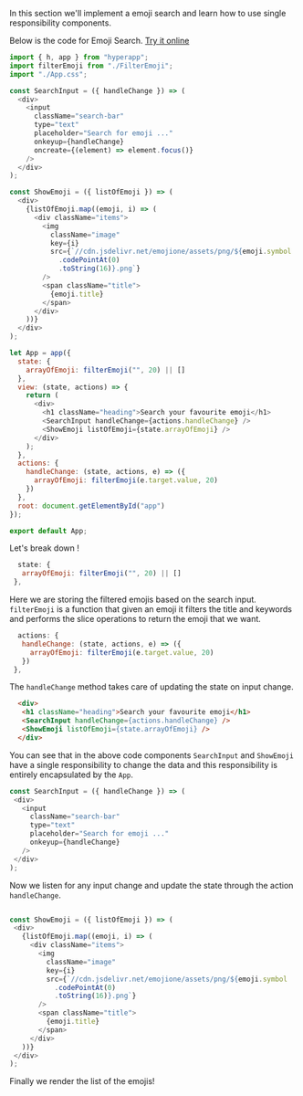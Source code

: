 In this section we'll implement a emoji search and learn how to use single responsibility components. 

Below is the code for Emoji Search. [Try it online](http://searchemoji.surge.sh/)

```javascript
import { h, app } from "hyperapp";
import filterEmoji from "./FilterEmoji";
import "./App.css";

const SearchInput = ({ handleChange }) => (
  <div>
    <input
      className="search-bar"
      type="text"
      placeholder="Search for emoji ..."
      onkeyup={handleChange}
      oncreate={(element) => element.focus()}
    />
  </div>
);

const ShowEmoji = ({ listOfEmoji }) => (
  <div>
    {listOfEmoji.map((emoji, i) => (
      <div className="items">
        <img
          className="image"
          key={i}
          src={`//cdn.jsdelivr.net/emojione/assets/png/${emoji.symbol
            .codePointAt(0)
            .toString(16)}.png`}
        />
        <span className="title">
          {emoji.title}
        </span>
      </div>
    ))}
  </div>
);

let App = app({
  state: {
    arrayOfEmoji: filterEmoji("", 20) || []
  },
  view: (state, actions) => {
    return (
      <div>
        <h1 className="heading">Search your favourite emoji</h1>
        <SearchInput handleChange={actions.handleChange} />
        <ShowEmoji listOfEmoji={state.arrayOfEmoji} />
      </div>
    );
  },
  actions: {
    handleChange: (state, actions, e) => ({
      arrayOfEmoji: filterEmoji(e.target.value, 20)
    })
  },
  root: document.getElementById("app")
});

export default App;
```

 Let's break down !
 
 ```javascript
   state: {
    arrayOfEmoji: filterEmoji("", 20) || []
  },
 ```
 
 Here we are storing the filtered emojis based on the search input. `filterEmoji` is a function that given an emoji it filters the title and keywords and performs the slice operations to return the emoji that we want.
 
 ```javascript
   actions: {
    handleChange: (state, actions, e) => ({
      arrayOfEmoji: filterEmoji(e.target.value, 20)
    })
  },
 ```
 
 The `handleChange` method takes care of updating the state on input change.
 
 ```html
   <div>
    <h1 className="heading">Search your favourite emoji</h1>
    <SearchInput handleChange={actions.handleChange} />
    <ShowEmoji listOfEmoji={state.arrayOfEmoji} />
   </div>
 ```
 
 You can see that in the above code components `SearchInput` and `ShowEmoji` have a single responsibility to change the data and this responsibility is entirely encapsulated by the `App`. 
 
 ```javascript
 const SearchInput = ({ handleChange }) => (
  <div>
    <input
      className="search-bar"
      type="text"
      placeholder="Search for emoji ..."
      onkeyup={handleChange}
    />
  </div>
);
 
 ```
 
 Now we listen for any input change and update the state through the action `handleChange`.
 
 ```javascript

 const ShowEmoji = ({ listOfEmoji }) => (
  <div>
    {listOfEmoji.map((emoji, i) => (
      <div className="items">
        <img
          className="image"
          key={i}
          src={`//cdn.jsdelivr.net/emojione/assets/png/${emoji.symbol
            .codePointAt(0)
            .toString(16)}.png`}
        />
        <span className="title">
          {emoji.title}
        </span>
      </div>
    ))}
  </div>
);
 ```
 
 Finally we render the list of the emojis!

